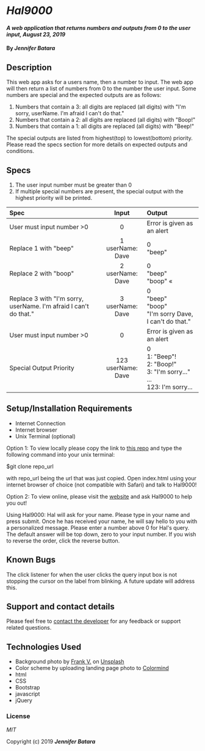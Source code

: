# _Hal9000_

#### _A web application that returns numbers and outputs from 0 to the user input, August 23, 2019_

#### By _**Jennifer Batara**_

## Description

This web app asks for a users name, then a number to input. The web app will then return a list of numbers from 0 to the number the user input. Some numbers are special and the expected outputs are as follows:

1. Numbers that contain a 3: all digits are replaced (all digits) with "I'm sorry, userName. I'm afraid I can't do that."
2. Numbers that contain a 2: all digits are replaced (all digits) with "Boop!"
3. Numbers that contain a 1: all digits are replaced (all digits) with "Beep!"

The special outputs are listed from highest(top) to lowest(bottom) priority. Please read the specs section for more details on expected outputs and conditions.

## Specs

1. The user input number must be greater than 0
2. If multiple special numbers are present, the special output with the highest priority will be printed.

| Spec                                                              |          Input           | Output                                                                                                                                               |
| :---------------------------------------------------------------- | :----------------------: | :--------------------------------------------------------------------------------------------------------------------------------------------------- |
| User must input number >0                                         |            0             | Error is given as an alert                                                                                                                           |
| Replace 1 with "beep"                                             |   1 <br>userName: Dave   | 0<br>"beep"                                                                                                                                          |
| Replace 2 with "boop"                                             |   2 <br>userName: Dave   | 0<br>"beep"<br>"boop"  «                                                                                                                             |
| Replace 3 with "I'm sorry, userName. I'm afraid I can't do that." |   3 <br>userName: Dave   | 0<br>"beep"<br>"boop"<br>"I'm sorry Dave, I can't do that."                                                                                          |
| User must input number >0                                         |            0             | Error is given as an alert                                                                                                                           |
| Special Output Priority                                           | 123   <br>userName: Dave | 0 <br> 1: "Beep"!<br>2: "Boop!"<br>3: "I'm sorry..."<br>...<br>123: I'm sorry... |





## Setup/Installation Requirements

* Internet Connection
* Internet browser
* Unix Terminal (optional)

Option 1: To view locally please copy the link to [this repo](https://github.com/jbatara/hal9000.git) and type the following command into your unix terminal:

$git clone repo_url

with repo_url being the url that was just copied. Open index.html using your internet browser of choice (not compatible with Safari) and talk to Hal9000!

Option 2: To view online, please visit the [website](https://jbatara.github.io/hal9000/) and ask Hal9000 to help you out!

Using Hal9000: Hal will ask for your name. Please type in your name and press submit. Once he has received your name, he will say hello to you with a personalized message. Please enter a number above 0 for Hal's query. The default answer will be top down, zero to your input number. If you wish to reverse the order, click the reverse button.

## Known Bugs

The click listener for when the user clicks the query input box is not stopping the cursor on the label from blinking. A future update will address this.

## Support and contact details

Please feel free to [contact the developer](mailto:jennifer.batara.dev@gmail.com) for any feedback or support related questions.

## Technologies Used

* Background photo by [Frank V.](https://unsplash.com/@franckinjapan) on [Unsplash](https://unsplash.com)
* Color scheme by uploading landing page photo to [Colormind](http://colormind.io/image/)
* html
* CSS
* Bootstrap
* javascript
* jQuery


### License

*MIT*

Copyright (c) 2019 **_Jennifer Batara_**
